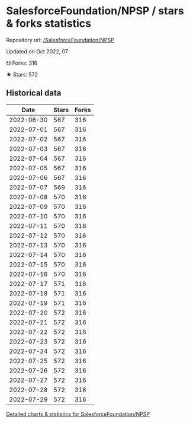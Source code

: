# SalesforceFoundation/NPSP / stars & forks statistics

Repository url: [/SalesforceFoundation/NPSP](https://github.com/SalesforceFoundation/NPSP)

Updated on Oct 2022, 07

☋ Forks: 316

★ Stars: 572

## Historical data
| Date | Stars | Forks |
|------|-------|-------|
| 2022-06-30 | 567 | 316 | 
| 2022-07-01 | 567 | 316 | 
| 2022-07-02 | 567 | 316 | 
| 2022-07-03 | 567 | 316 | 
| 2022-07-04 | 567 | 316 | 
| 2022-07-05 | 567 | 316 | 
| 2022-07-06 | 567 | 316 | 
| 2022-07-07 | 569 | 316 | 
| 2022-07-08 | 570 | 316 | 
| 2022-07-09 | 570 | 316 | 
| 2022-07-10 | 570 | 316 | 
| 2022-07-11 | 570 | 316 | 
| 2022-07-12 | 570 | 316 | 
| 2022-07-13 | 570 | 316 | 
| 2022-07-14 | 570 | 316 | 
| 2022-07-15 | 570 | 316 | 
| 2022-07-16 | 570 | 316 | 
| 2022-07-17 | 571 | 316 | 
| 2022-07-18 | 571 | 316 | 
| 2022-07-19 | 571 | 316 | 
| 2022-07-20 | 572 | 316 | 
| 2022-07-21 | 572 | 316 | 
| 2022-07-22 | 572 | 316 | 
| 2022-07-23 | 572 | 316 | 
| 2022-07-24 | 572 | 316 | 
| 2022-07-25 | 572 | 316 | 
| 2022-07-26 | 572 | 316 | 
| 2022-07-27 | 572 | 316 | 
| 2022-07-28 | 572 | 316 | 
| 2022-07-29 | 572 | 316 | 


[Detailed charts & statistics for SalesforceFoundation/NPSP](https://reviewgithub.com/rep/SalesforceFoundation/NPSP)

